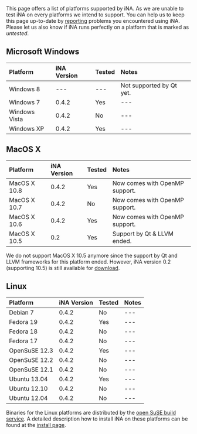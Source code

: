 This page offers a list of platforms supported by iNA. As we are unable to test iNA on every platforms we intend to support. You can help us to keep this page up-to-date by [reporting](http://code.google.com/p/intrinsic-noise-analyzer/issues/entry) problems you encountered using iNA. Please let us also know if iNA runs perfectly on a platform that is marked as _untested_.


## Microsoft Windows ##

| **Platform** | **iNA Version** | **Tested** | **Notes** |
|:-------------|:----------------|:-----------|:----------|
| Windows 8    | ---             | ---        | Not supported by Qt yet. |
| Windows 7    | 0.4.2           | Yes        | ---       |
| Windows Vista | 0.4.2           | No         | ---       |
| Windows XP   | 0.4.2           | Yes        | ---       |


## MacOS X ##
| **Platform**   | **iNA Version** | **Tested** | **Notes** |
|:---------------|:----------------|:-----------|:----------|
| MacOS X 10.8   | 0.4.2           | Yes        | Now comes with OpenMP support. |
| MacOS X 10.7   | 0.4.2           | No         | Now comes with OpenMP support. |
| MacOS X 10.6   | 0.4.2           | Yes        | Now comes with OpenMP support. |
| MacOS X 10.5   | 0.2             | Yes        | Support by Qt & LLVM ended. |

We do not support MacOS X 10.5 anymore since the support by Qt and LLVM frameworks for this platform ended. However, iNA version 0.2 (supporting 10.5) is still available for [download](http://code.google.com/p/intrinsic-noise-analyzer/downloads/list).


## Linux ##

| **Platform** | **iNA Version** | **Tested** | **Notes** |
|:-------------|:----------------|:-----------|:----------|
| Debian 7     | 0.4.2           | No         | ---       |
| Fedora 19    | 0.4.2           | Yes        | ---       |
| Fedora 18    | 0.4.2           | No         | ---       |
| Fedora 17    | 0.4.2           | No         | ---       |
| OpenSuSE 12.3 | 0.4.2           | Yes        | ---       |
| OpenSuSE 12.2 | 0.4.2           | No         | ---       |
| OpenSuSE 12.1 | 0.4.2           | No         | ---       |
| Ubuntu 13.04 | 0.4.2           | Yes        | ---       |
| Ubuntu 12.10 | 0.4.2           | No         | ---       |
| Ubuntu 12.04 | 0.4.2           | No         | ---       |

Binaries for the Linux platforms are distributed by the [open SuSE build service](http://build.opensuse.org). A detailed description how to install iNA on these platforms can be found at the [install page](http://code.google.com/p/intrinsic-noise-analyzer/wiki/Install).